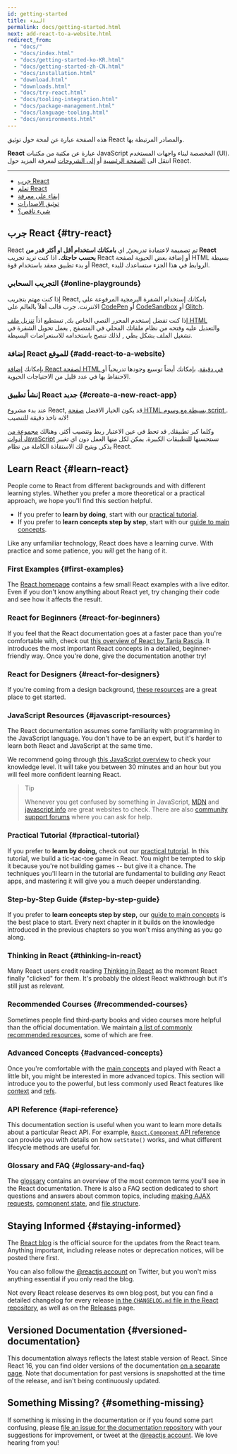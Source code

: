 ```yaml
---
id: getting-started
title: البدء
permalink: docs/getting-started.html
next: add-react-to-a-website.html
redirect_from:
  - "docs/"
  - "docs/index.html"
  - "docs/getting-started-ko-KR.html"
  - "docs/getting-started-zh-CN.html"
  - "docs/installation.html"
  - "download.html"
  - "downloads.html"
  - "docs/try-react.html"
  - "docs/tooling-integration.html"
  - "docs/package-management.html"
  - "docs/language-tooling.html"
  - "docs/environments.html"
---
```


هذه الصفحة عبارة عن لمحة حول توثيق React والمصادر المرتبطة بها.

**React** عبارة عن مكتبة من مكتبات JavaScript المخصصة لبناء واجهات المستخدم (UI). انتقل الى [الصفحة الرئيسية](/) أو [إلى الشروحات](/tutorial/tutorial.html) لمعرفة المزيد حول React.

---

- [جرب React](#try-react)
- [تعلم React](#learn-react)
- [إبقاء على معرفة](#staying-informed)
- [توثيق الاصدارات](#versioned-documentation)
- [شيء ناقص؟](#something-missing)

## جرب React {#try-react}

React تم تصميمة لاعتمادة تدريجيً, اي **بامكانك استخدام أقل او أكثر قدر من React بحسب حاجتك.** اذا كنت  تريد تجريب React أو إضافة بعض الحيوية لصفحة HTML بسيطة أو بدء تطبيق معقد باستخدام قوة React, الروابط في هذا الجزء ستساعدك للبدء.

### التجريب السحابي {#online-playgrounds}

إذا كنت مهتم بتجريب React, بامكانك إستخدام الشفرة البرمجية المرفوعة على الانترنت. جرب قالب أهلاً بالعالم على [CodePen](codepen://hello-world) أو [CodeSandbox](https://codesandbox.io/s/new) أو [Glitch](https://glitch.com/edit/#!/remix/starter-react-template).

إذا كنت تفضل إستخدم المحرر النصي الخاص بك, تستطيع اذاً [تنزيل ملف HTML](https://raw.githubusercontent.com/reactjs/reactjs.org/master/static/html/single-file-example.html) والتعديل عليه وفتحه من نظام ملفاتك المحلي في المتصفح , يعمل تحويل الشفرة في تشغيل الملف بشكل بطي , لذلك ننصح باستخدامه للاستعراضات البسيطة.

### إضافة React للموقع {#add-react-to-a-website}

بإمكانك [إضافة React لصفحة HTML في دقيقة](/docs/add-react-to-a-website.html). بإمكانك أيضاً توسيع وجودها تدريجياً أو الاحتفاظ بها في عدد قليل من الاحتياجات الحيوية.

### إنشأ تطبيق React جديد {#create-a-new-react-app}

عند بدء مشروع React, قد يكون الخيار الافضل [صفحة HTML بسيطة مع وسوم script ](/docs/add-react-to-a-website.html). لانه تاخذ دقيقة للتنصيب!

وكلما كبر تطبيقك, قد تحط في عين الاعتبار ربط وتنصيب أكثر. وهنالك [مجموعة من أدوات JavaScript](/docs/create-a-new-react-app.html) نستحسنها للتطبيقات الكبيرة. يمكن لكل منها العمل دون اي تغيير يذكر, ويتيح لك الاستفاذة الكاملة من نظام React.

## Learn React {#learn-react}

People come to React from different backgrounds and with different learning styles. Whether you prefer a more theoretical or a practical approach, we hope you'll find this section helpful.

* If you prefer to **learn by doing**, start with our [practical tutorial](/tutorial/tutorial.html).
* If you prefer to **learn concepts step by step**, start with our [guide to main concepts](/docs/hello-world.html).

Like any unfamiliar technology, React does have a learning curve. With practice and some patience, you *will* get the hang of it.

### First Examples {#first-examples}

The [React homepage](/) contains a few small React examples with a live editor. Even if you don't know anything about React yet, try changing their code and see how it affects the result.

### React for Beginners {#react-for-beginners}

If you feel that the React documentation goes at a faster pace than you're comfortable with, check out [this overview of React by Tania Rascia](https://www.taniarascia.com/getting-started-with-react/). It introduces the most important React concepts in a detailed, beginner-friendly way. Once you're done, give the documentation another try!

### React for Designers {#react-for-designers}

If you're coming from a design background, [these resources](https://reactfordesigners.com/) are a great place to get started.

### JavaScript Resources {#javascript-resources}

The React documentation assumes some familiarity with programming in the JavaScript language. You don't have to be an expert, but it's harder to learn both React and JavaScript at the same time.

We recommend going through [this JavaScript overview](https://developer.mozilla.org/en-US/docs/Web/JavaScript/A_re-introduction_to_JavaScript) to check your knowledge level. It will take you between 30 minutes and an hour but you will feel more confident learning React.

>Tip
>
>Whenever you get confused by something in JavaScript, [MDN](https://developer.mozilla.org/en-US/docs/Web/JavaScript) and [javascript.info](https://javascript.info/) are great websites to check. There are also [community support forums](/community/support.html) where you can ask for help.

### Practical Tutorial {#practical-tutorial}

If you prefer to **learn by doing,** check out our [practical tutorial](/tutorial/tutorial.html). In this tutorial, we build a tic-tac-toe game in React. You might be tempted to skip it because you're not building games -- but give it a chance. The techniques you'll learn in the tutorial are fundamental to building *any* React apps, and mastering it will give you a much deeper understanding.

### Step-by-Step Guide {#step-by-step-guide}

If you prefer to **learn concepts step by step,** our [guide to main concepts](/docs/hello-world.html) is the best place to start. Every next chapter in it builds on the knowledge introduced in the previous chapters so you won't miss anything as you go along.

### Thinking in React {#thinking-in-react}

Many React users credit reading [Thinking in React](/docs/thinking-in-react.html) as the moment React finally "clicked" for them. It's probably the oldest React walkthrough but it's still just as relevant.

### Recommended Courses {#recommended-courses}

Sometimes people find third-party books and video courses more helpful than the official documentation. We maintain [a list of commonly recommended resources](/community/courses.html), some of which are free.

### Advanced Concepts {#advanced-concepts}

Once you're comfortable with the [main concepts](#main-concepts) and played with React a little bit, you might be interested in more advanced topics. This section will introduce you to the powerful, but less commonly used React features like [context](/docs/context.html) and [refs](/docs/refs-and-the-dom.html).

### API Reference {#api-reference}

This documentation section is useful when you want to learn more details about a particular React API. For example, [`React.Component` API reference](/docs/react-component.html) can provide you with details on how `setState()` works, and what different lifecycle methods are useful for.

### Glossary and FAQ {#glossary-and-faq}

The [glossary](/docs/glossary.html) contains an overview of the most common terms you'll see in the React documentation. There is also a FAQ section dedicated to short questions and answers about common topics, including [making AJAX requests](/docs/faq-ajax.html), [component state](/docs/faq-state.html), and [file structure](/docs/faq-structure.html).

## Staying Informed {#staying-informed}

The [React blog](/blog/) is the official source for the updates from the React team. Anything important, including release notes or deprecation notices, will be posted there first.

You can also follow the [@reactjs account](https://twitter.com/reactjs) on Twitter, but you won't miss anything essential if you only read the blog.

Not every React release deserves its own blog post, but you can find a detailed changelog for every release [in the `CHANGELOG.md` file in the React repository](https://github.com/facebook/react/blob/master/CHANGELOG.md), as well as on the [Releases](https://github.com/facebook/react) page.

## Versioned Documentation {#versioned-documentation}

This documentation always reflects the latest stable version of React. Since React 16, you can find older versions of the documentation [on a separate page](/versions). Note that documentation for past versions is snapshotted at the time of the release, and isn't being continuously updated.

## Something Missing? {#something-missing}

If something is missing in the documentation or if you found some part confusing, please [file an issue for the documentation repository](https://github.com/reactjs/reactjs.org/issues/new) with your suggestions for improvement, or tweet at the [@reactjs account](https://twitter.com/reactjs). We love hearing from you!
